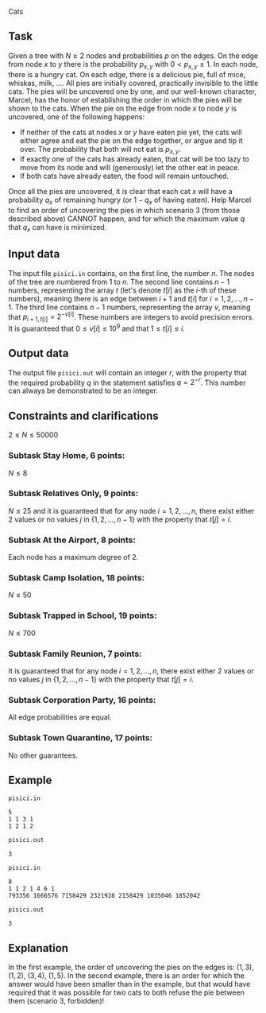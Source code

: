 Cats

## Task

Given a tree with $N \geq 2$ nodes and probabilities $p$ on the edges. On the edge from node $x$ to $y$ there is the probability $p_{x,y}$ with $0 < p_{x,y} \leq 1$. In each node, there is a hungry cat. On each edge, there is a delicious pie, full of mice, whiskas, milk, $\dots$. All pies are initially covered, practically invisible to the little cats. The pies will be uncovered one by one, and our well-known character, Marcel, has the honor of establishing the order in which the pies will be shown to the cats. When the pie on the edge from node $x$ to node $y$ is uncovered, one of the following happens:
- If neither of the cats at nodes $x$ or $y$ have eaten pie yet, the cats will either agree and eat the pie on the edge together, or argue and tip it over. The probability that both will not eat is $p_{x,y}$.
- If exactly one of the cats has already eaten, that cat will be too lazy to move from its node and will (generously) let the other eat in peace.
- If both cats have already eaten, the food will remain untouched.

Once all the pies are uncovered, it is clear that each cat $x$ will have a probability $q_x$ of remaining hungry (or $1 - q_x$ of having eaten). Help Marcel to find an order of uncovering the pies in which scenario 3 (from those described above) CANNOT happen, and for which the maximum value $q$ that $q_x$ can have is minimized.

## Input data

The input file `pisici.in` contains, on the first line, the number $n$. The nodes of the tree are numbered from $1$ to $n$. The second line contains $n - 1$ numbers, representing the array $t$ (let's denote $t[i]$ as the $i$-th of these numbers), meaning there is an edge between $i + 1$ and $t[i]$ for $i = 1, 2, \dots, n - 1$. The third line contains $n - 1$ numbers, representing the array $v$, meaning that $p_{i+1,t[i]} = 2^{-v[i]}$. These numbers are integers to avoid precision errors. It is guaranteed that $0 \leq v[i] \leq 10^9$ and that $1 \leq t[i] \leq i$.

## Output data

The output file `pisici.out` will contain an integer $r$, with the property that the required probability $q$ in the statement satisfies $q = 2^{-r}$. This number can always be demonstrated to be an integer.

## Constraints and clarifications

$2 \leq N \leq 50000$

### Subtask Stay Home, $6$ points:
$N \leq 8$

### Subtask Relatives Only, $9$ points:
$N \leq 25$ 
and it is guaranteed that for any node $i = 1, 2, \dots, n$, there exist either 2 values or no values $j$ in $\{1, 2, \dots, n - 1\}$ with the property that $t[j] = i$.

### Subtask At the Airport, $8$ points:
Each node has a maximum degree of $2$.

### Subtask Camp Isolation, $18$ points:
$N \leq 50$

### Subtask Trapped in School, $19$ points:
$N \leq 700$

### Subtask Family Reunion, $7$ points:
It is guaranteed that for any node $i = 1, 2, \dots, n$, there exist either 2 values or no values $j$ in $\{1, 2, \dots, n - 1\}$ with the property that $t[j] = i$.

### Subtask Corporation Party, $16$ points:
All edge probabilities are equal.

### Subtask Town Quarantine, $17$ points:
No other guarantees.

## Example

`pisici.in`
```
5
1 1 3 1
1 2 1 2
```
`pisici.out`
```
3
```

`pisici.in`
```
8
1 1 2 1 4 6 1
793356 1666576 7158429 2321928 2158429 1035046 1852042
```
`pisici.out`
```
3
```

## Explanation

In the first example, the order of uncovering the pies on the edges is: $(1, 3)$, $(1, 2)$, $(3, 4)$, $(1, 5)$. In the second example, there is an order for which the answer would have been smaller than in the example, but that would have required that it was possible for two cats to both refuse the pie between them (scenario 3, forbidden)!